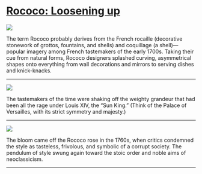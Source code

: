 # [Rococo: Loosening up](http://artsmia.github.io/griot/#/stories/2544)

![](http://cdn.dx.artsmia.org/thumbs/tn_2014_TDX_MIAArtStories_222.jpg)

The term Rococo probably derives from the French rocaille (decorative stonework of grottos, fountains, and shells) and coquillage (a shell)—popular imagery among French tastemakers of the early 1700s. Taking their cue from natural forms, Rococo designers splashed curving, asymmetrical shapes onto everything from wall decorations and mirrors to serving dishes and knick-knacks.

---

![](http://cdn.dx.artsmia.org/thumbs/tn_2014_TDX_MIAArtStories_230.jpg)

The tastemakers of the time were shaking off the weighty grandeur that had been all the rage under Louis XIV, the “Sun King.” (Think of the Palace of Versailles, with its strict symmetry and majesty.)

---

![](http://cdn.dx.artsmia.org/thumbs/tn_2014_TDX_MIAArtStories_223.jpg)

The bloom came off the Rococo rose in the 1760s, when critics condemned the style as tasteless, frivolous, and symbolic of a corrupt society. The pendulum of style swung again toward the stoic order and noble aims of neoclassicism.

---
